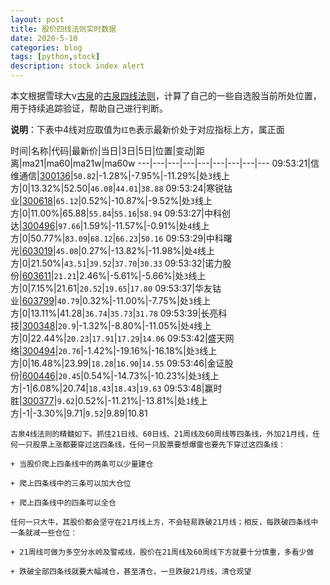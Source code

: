 ```yaml
---
layout: post
title: 股价四线法则实时数据
date: 2020-5-10
categories: blog
tags: [python,stock]
description: stock index alert
---
```



本文根据雪球大v[古泉](https://xueqiu.com/u/7148646888)的[古泉四线法则](https://xueqiu.com/7148646888/130498192)，计算了自己的一些自选股当前所处位置，用于持续追踪验证，帮助自己进行判断。

**说明**：下表中4线对应取值为`红色`表示最新价处于对应指标上方，属正面

时间|名称|代码|最新价|当日|3日|5日|位置|变动|距离|ma21|ma60|ma21w|ma60w
---|---|---|---|---|---|---|---|---
09:53:21|信维通信|[300136](https://xueqiu.com/S/SZ300136)|`50.82`|-1.28%|-7.95%|-11.29%|处`3`线上方|0|13.32%|52.50|`46.08`|`44.01`|`38.88`
09:53:24|寒锐钴业|[300618](https://xueqiu.com/S/SZ300618)|`65.12`|0.52%|-10.87%|-9.52%|处`3`线上方|0|11.00%|65.88|`55.84`|`55.16`|`58.94`
09:53:27|中科创达|[300496](https://xueqiu.com/S/SZ300496)|`97.66`|1.59%|-11.57%|-0.91%|处`4`线上方|0|50.77%|`83.09`|`68.12`|`66.23`|`50.16`
09:53:29|中科曙光|[603019](https://xueqiu.com/S/SH603019)|`45.08`|0.27%|-13.82%|-11.98%|处`4`线上方|0|21.50%|`43.51`|`39.52`|`37.70`|`30.33`
09:53:32|诺力股份|[603611](https://xueqiu.com/S/SH603611)|`21.21`|2.46%|-5.61%|-5.66%|处`3`线上方|0|7.15%|21.61|`20.52`|`19.65`|`17.80`
09:53:37|华友钴业|[603799](https://xueqiu.com/S/SH603799)|`40.79`|0.32%|-11.00%|-7.75%|处`3`线上方|0|13.11%|41.28|`36.74`|`35.73`|`31.78`
09:53:39|长亮科技|[300348](https://xueqiu.com/S/SZ300348)|`20.9`|-1.32%|-8.80%|-11.05%|处`4`线上方|0|22.44%|`20.23`|`17.91`|`17.29`|`14.06`
09:53:42|盛天网络|[300494](https://xueqiu.com/S/SZ300494)|`20.76`|-1.42%|-19.16%|-16.18%|处`3`线上方|0|16.48%|23.99|`18.28`|`16.90`|`14.55`
09:53:46|金证股份|[600446](https://xueqiu.com/S/SH600446)|`20.45`|0.54%|-14.73%|-10.23%|处`3`线上方|-1|6.08%|20.74|`18.43`|`18.43`|`19.63`
09:53:48|赢时胜|[300377](https://xueqiu.com/S/SZ300377)|`9.62`|0.52%|-11.21%|-13.81%|处`1`线上方|-1|-3.30%|9.71|`9.52`|9.89|10.81

```
古泉4线法则的精髓如下。抓住21日线、60日线、21周线及60周线等四条线，外加21月线，任何一只股票上涨都要穿过这四条线，任何一只股票要想爆雷也要先下穿过这四条线：

+ 当股价爬上四条线中的两条可以少量建仓

+ 爬上四条线中的三条可以加大仓位

+ 爬上四条线中的四条可以全仓

任何一只大牛，其股价都会坚守在21月线上方，不会轻易跌破21月线；相反，每跌破四条线中一条就减一些仓位：

+ 21周线可做为多空分水岭及警戒线，股价在21周线及60周线下方就要十分慎重，多看少做

+ 跌破全部四条线就要大幅减仓，甚至清仓，一旦跌破21月线，清仓观望
```